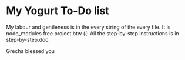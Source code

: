 # My Yogurt To-Do list 

My labour and gentleness is in the every string of the every file. It is node_modules free project btw ((:
All the step-by-step instructions is in step-by-step.doc.

Grecha blessed you

